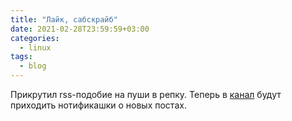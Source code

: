 ```yaml
---
title: "Лайк, сабскрайб"
date: 2021-02-28T23:59:59+03:00
categories:
  - linux
tags:
  - blog
---
```


Прикрутил rss-подобие на пуши в репку. Теперь в [канал](https://t.me/txt_avc) будут приходить нотификашки о новых постах.
